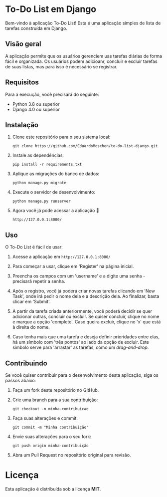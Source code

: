 # To-Do List em Django

Bem-vindo à aplicação To-Do List! Esta é uma aplicação simples de lista de tarefas construída em Django.

## Visão geral

A aplicação permite que os usuários gerenciem uas tarefas diárias de forma fácil e organizada. Os usuários podem adicioanr, concluir e excluir tarefas de suas listas, mas para isso é necessário se registrar.

## Requisitos

Para a execução, você precisará do seguinte:

- Python 3.8 ou superior
- Django 4.0 ou superior


## Instalação

1. Clone este repositório para o seu sistema local:

    `
    git clone https://github.com/EduardoMoschen/to-do-list-django.git
    `

2. Instale as dependências:

    `
    pip install -r requirements.txt
    `

3. Aplique as migrações do banco de dados:

    `
    python manage.py migrate
    `

4. Execute o servidor de desenvolvimento:

    `
    python manage.py runserver
    `

5. Agora você já pode acessar a aplicação :rocket:

    `
    http://127.0.0.1:8000/
    `

## Uso

O To-Do List é fácil de usar:

1. Acesse a aplicação em `http://127.0.0.1:8000/`

2. Para começar a usar, clique em 'Register' na página inicial.

3. Preencha os campos com um 'username' e a digite uma senha - precisará repetir a senha.

4. Após o registro, você já poderá criar novas tarefas clicando em 'New Task', onde irá pedir o nome dela e a descrição dela. Ao finalizar, basta clicar em 'Submit'.

5. A partir da tarefa criada anteriormente, você poderá decidir se quer adicionar outras, concluir ou excluir. Se quiser concluir, clique no nome e marque a opção 'complete'. Caso queira excluir, clique no 'x' que está à direita do nome.

6. Caso tenha mais que uma tarefa e deseja definir prioridades entre elas, há um símbolo com 'três pontos' ao lado da opção de excluir. Este símbolo serve para 'arrastar' as tarefas, como um *drag-and-drop*.


## Contribuindo

Se você quiser contribuir para o desenvolvimento desta aplicação, siga os passos abaixo:

1. Faça um fork deste repositório no GitHub.

2. Crie uma branch para a sua contribuição:

    `
    git checkout -n minha-contribuicao
    `

3. Faça suas alterações e commit:

    `
    git commit -m "Minha contribuição"
    `

4. Envie suas alterações para o seu fork:

    `
    git push origin minha-contribuição
    `

5. Abra um Pull Request no repositório original para revisão.

# Licença

Esta aplicação é distribuída sob a licença **MIT**.